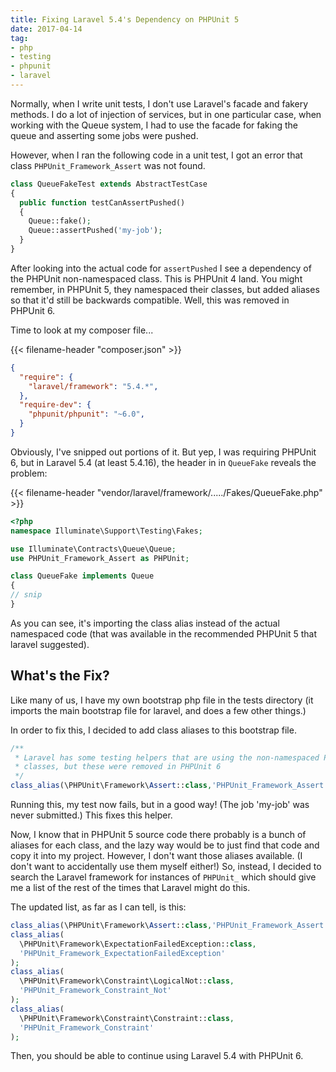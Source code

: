 ```yaml
---
title: Fixing Laravel 5.4's Dependency on PHPUnit 5
date: 2017-04-14
tag:
- php
- testing
- phpunit
- laravel
---
```

Normally, when I write unit tests, I don't use Laravel's facade and fakery methods.  I do a lot of injection of services, but in one particular case, when working with the Queue system, I had to use the facade for faking the queue and asserting some jobs were pushed.

<!--more-->

However, when I ran the following code in a unit test, I got an error that class `PHPUnit_Framework_Assert` was not found.

```php
class QueueFakeTest extends AbstractTestCase 
{
  public function testCanAssertPushed()
  {
    Queue::fake();
    Queue::assertPushed('my-job');
  }
}
```

After looking into the actual code for `assertPushed` I see a dependency of the PHPUnit non-namespaced class.  This is PHPUnit 4 land.  You might remember, in PHPUnit 5, they namespaced their classes, but added aliases so that it'd still be backwards compatible.  Well, this was removed in PHPUnit 6.

Time to look at my composer file...

{{< filename-header "composer.json" >}}
```json
{
  "require": {
    "laravel/framework": "5.4.*",
  },
  "require-dev": {
    "phpunit/phpunit": "~6.0",
  }
}
```

Obviously, I've snipped out portions of it. But yep, I was requiring PHPUnit 6, but in Laravel 5.4 (at least 5.4.16), the header in in `QueueFake` reveals the problem:

{{< filename-header "vendor/laravel/framework/...../Fakes/QueueFake.php" >}}
```php
<?php
namespace Illuminate\Support\Testing\Fakes;

use Illuminate\Contracts\Queue\Queue;
use PHPUnit_Framework_Assert as PHPUnit;

class QueueFake implements Queue
{
// snip
}
```

As you can see, it's importing the class alias instead of the actual namespaced code (that was available in the recommended PHPUnit 5 that laravel suggested).

## What's the Fix?

Like many of us, I have my own bootstrap php file in the tests directory (it imports the main bootstrap file for laravel, and does  a few other things.) 

In order to fix this, I decided to add class aliases to this bootstrap file.

```php
/**
 * Laravel has some testing helpers that are using the non-namespaced PHPUnit 
 * classes, but these were removed in PHPUnit 6
 */
class_alias(\PHPUnit\Framework\Assert::class,'PHPUnit_Framework_Assert');
```

Running this, my test now fails, but in a good way! (The job 'my-job' was never submitted.) This fixes this helper.

Now, I know that in PHPUnit 5 source code there probably is a bunch of aliases for each class, and the lazy way would be to just find that code and copy it into my project.  However, I don't want those aliases available.  (I don't want to accidentally use them myself either!)  So, instead, I decided to search the Laravel framework for instances of `PHPUnit_` which should give me a list of the rest of the times that Laravel might do this.

The updated list, as far as I can tell, is this:

```php
class_alias(\PHPUnit\Framework\Assert::class,'PHPUnit_Framework_Assert');
class_alias(
  \PHPUnit\Framework\ExpectationFailedException::class, 
  'PHPUnit_Framework_ExpectationFailedException'
);
class_alias(
  \PHPUnit\Framework\Constraint\LogicalNot::class, 
  'PHPUnit_Framework_Constraint_Not'
);
class_alias(
  \PHPUnit\Framework\Constraint\Constraint::class, 
  'PHPUnit_Framework_Constraint'
);
```

Then, you should be able to continue using Laravel 5.4 with PHPUnit 6.